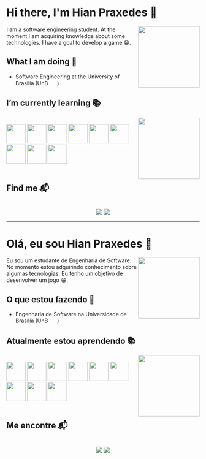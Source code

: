 # Hi there, I'm Hian Praxedes 👋
<img align="right" width="160"  src="https://c.tenor.com/p0kz7NOqxTkAAAAM/kaito-typing.gif" />
I am a software engineering student. At the moment I am acquiring knowledge about some technologies. I have a goal to develop a game 😁.

## What I am doing 🌱

- Software Engineering at the University of Brasilia (UnB  <img width="20" height="12" src="https://user-images.githubusercontent.com/86726332/154114165-b78f1d0b-3dc1-4c7d-a286-253126bbc3cc.png">)

## I’m currently learning 📚

<img align="right" width="160"  src="https://blog.trello.com/hs-fs/hubfs/Trello%20Beginners/spongebob.gif?width=360&name=spongebob.gif" />

<br>
  <div align="">
  <img width="50" src="https://cdn.jsdelivr.net/gh/devicons/devicon/icons/git/git-original.svg" />
  <img width="50" src="https://cdn.jsdelivr.net/gh/devicons/devicon/icons/vuejs/vuejs-original.svg" />
  <img width="50" src="https://cdn.jsdelivr.net/gh/devicons/devicon/icons/javascript/javascript-plain.svg" />
  <img width="50" src="https://cdn.jsdelivr.net/gh/devicons/devicon/icons/html5/html5-plain.svg" /> 
  <img width="50" src="https://cdn.jsdelivr.net/gh/devicons/devicon/icons/css3/css3-plain.svg" /> 
  <img width="50" src="https://cdn.jsdelivr.net/gh/devicons/devicon/icons/java/java-original.svg" />
  <img width="50" src="https://cdn.jsdelivr.net/gh/devicons/devicon/icons/linux/linux-original.svg" />
  <img width="50" src="https://cdn.jsdelivr.net/gh/devicons/devicon/icons/docker/docker-plain.svg" />
  <img width="50" src="https://cdn.jsdelivr.net/gh/devicons/devicon/icons/c/c-original.svg" />
  
</div>
<br>

## Find me 📬
<br>
<div align="center">
<a href="mailto:hianpraxedes93@gmail.com"><img src="https://img.shields.io/badge/-Gmail-%23333?style=for-the-badge&logo=gmail&logoColor=red" target="_blank"></a>
<a href="https://www.instagram.com/praxedeshian/" target="_blank"><img src="https://img.shields.io/badge/-Instagram-%23E4405F?style=for-the-badge&logo=instagram&logoColor=white" target="_blank"></a>

</div>

--------------------------------------------------------------------------------------------------------------------------------------------------------

# Olá, eu sou Hian Praxedes 👋
<img align="right" width="160"  src="https://c.tenor.com/p0kz7NOqxTkAAAAM/kaito-typing.gif" />
Eu sou um estudante de Engenharia de Software. No momento estou adquirindo conhecimento sobre algumas tecnologias. Eu tenho um objetivo de desenvolver um jogo 😁.

## O que estou fazendo 🌱

- Engenharia de Software na Universidade de Brasília (UnB  <img width="20" height="12" src="https://user-images.githubusercontent.com/86726332/154114165-b78f1d0b-3dc1-4c7d-a286-253126bbc3cc.png">)

## Atualmente estou aprendendo 📚

<img align="right" width="160"  src="https://blog.trello.com/hs-fs/hubfs/Trello%20Beginners/spongebob.gif?width=360&name=spongebob.gif" />

<br>
  <div align="">
  <img width="50" src="https://cdn.jsdelivr.net/gh/devicons/devicon/icons/git/git-original.svg" />
  <img width="50" src="https://cdn.jsdelivr.net/gh/devicons/devicon/icons/vuejs/vuejs-original.svg" />
  <img width="50" src="https://cdn.jsdelivr.net/gh/devicons/devicon/icons/javascript/javascript-plain.svg" />
  <img width="50" src="https://cdn.jsdelivr.net/gh/devicons/devicon/icons/html5/html5-plain.svg" /> 
  <img width="50" src="https://cdn.jsdelivr.net/gh/devicons/devicon/icons/css3/css3-plain.svg" /> 
  <img width="50" src="https://cdn.jsdelivr.net/gh/devicons/devicon/icons/java/java-original.svg" />
  <img width="50" src="https://cdn.jsdelivr.net/gh/devicons/devicon/icons/linux/linux-original.svg" />
  <img width="50" src="https://cdn.jsdelivr.net/gh/devicons/devicon/icons/docker/docker-plain.svg" />
  <img width="50" src="https://cdn.jsdelivr.net/gh/devicons/devicon/icons/c/c-original.svg" />
  
</div>
<br>

## Me encontre 📬
<br>
<div align="center">
<a href="mailto:hianpraxedes93@gmail.com"><img src="https://img.shields.io/badge/-Gmail-%23333?style=for-the-badge&logo=gmail&logoColor=red" target="_blank"></a>
<a href="https://www.instagram.com/praxedeshian/" target="_blank"><img src="https://img.shields.io/badge/-Instagram-%23E4405F?style=for-the-badge&logo=instagram&logoColor=white" target="_blank"></a>

</div>

<!--
**HianPraxedes/HianPraxedes** is a ✨ _special_ ✨ repository because its `README.md` (this file) appears on your GitHub profile.

Here are some ideas to get you started:

- 🔭 I’m currently working on ...
- 🌱 I’m currently learning ...
- 👯 I’m looking to collaborate on ...
- 🤔 I’m looking for help with ...
- 💬 Ask me about ...
- 📫 How to reach me: ...
- 😄 Pronouns: ...
- ⚡ Fun fact: ...
-->
